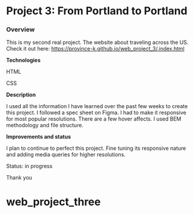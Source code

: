 # Project 3: From Portland to Portland

### Overview
This is my second real project. The website about traveling across the US. Check it out here:  https://province-k.github.io/web_project_3/.index.html

**Technologies**

HTML

CSS

**Description**

I used all the information I have learned over the past few weeks to create this project. I followed a spec sheet on Figma. I had to make it responsive for most popular resolutions. There are a few hover affects. I used BEM methodology and file structure.

**Improvements and status**

I plan to continue to perfect this project. Fine tuning its responsive nature and adding media queries for higher resolutions. 

Status: in progress

Thank you 
# web_project_three
